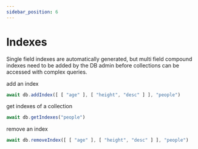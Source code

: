 ```yaml
---
sidebar_position: 6
---
```

# Indexes

Single field indexes are automatically generated, but multi field compound indexes need to be added by the DB admin before collections can be accessed with complex queries.

add an index

```javascript
await db.addIndex([ [ "age" ], [ "height", "desc" ] ], "people")
```

get indexes of a collection

```javascript
await db.getIndexes("people")
```

remove an index

```javascript
await db.removeIndex([ [ "age" ], [ "height", "desc" ] ], "people")
```

